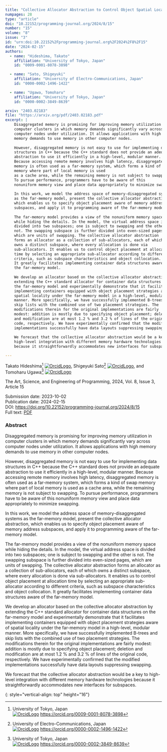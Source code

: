 ```yaml
---
title: "Collective Allocator Abstraction to Control Object Spatial Locality in C++"
numpages: 28
type: "article"
doi: "10.22152/programming-journal.org/2024/8/15"
number: "15"
volume: "8"
issue: "3"
id: "urn:doi:10.22152%2Fprogramming-journal.org%2F2024%2F8%2F15"
date: "2024-02-15"
authors: 
  - name: "Hideshima, Takato"
    affiliation: "University of Tokyo, Japan"
    id: "0009-0001-8078-3898"

  - name: "Sato, Shigeyuki"
    affiliation: "University of Electro-Communications, Japan"
    id: "0000-0002-1496-1422"

  - name: "Ugawa, Tomoharu"
    affiliation: "University of Tokyo, Japan"
    id: "0000-0002-3849-8639"

arxiv: "2403.02183"
file: "https://arxiv.org/pdf/2403.02183.pdf"
excerpt: |
    Disaggregated memory is promising for improving memory utilization in
    computer clusters in which memory demands significantly vary across
    computer nodes under utilization. It allows applications with high
    memory demands to use memory in other computer nodes.
    
    However, disaggregated memory is not easy to use for implementing data
    structures in C++ because the C++ standard does not provide an adequate
    abstraction to use it efficiently in a high-level, modular manner.
    Because accessing remote memory involves high latency, disaggregated
    memory is often used as a far-memory system, which forms a kind of swap
    memory where part of local memory is used
    as a cache area, while the remaining memory is not subject to swapping.
    To pursue performance, programmers have to be aware of this
    nonuniform memory view and place data appropriately to minimize swapping.
    
    In this work, we model the address space of memory-disaggregated systems
    as the far-memory model, present the collective allocator abstraction,
    which enables us to specify object placement aware of memory address
    subspaces, and apply it to programming aware of the far-memory model.
    
    The far-memory model provides a view of the nonuniform memory space
    while hiding the details. In the model, the virtual address space is
    divided into two subspaces; one is subject to swapping and the other is
    not. The swapping subspace is further divided into even-sized pages,
    which are units of swapping. The collective allocator abstraction
    forms an allocator as a collection of sub-allocators, each of which
    owns a distinct subspace, where every allocation is done via
    sub-allocators. It enables us to control object placement at allocation
    time by selecting an appropriate sub-allocator according to different
    criteria, such as subspace characteristics and object collocation.
    It greatly facilitates implementing container data structures aware of
    the far-memory model.
    
    We develop an allocator based on the collective allocator abstraction by
    extending the C++ standard allocator for container data structures on
    the far-memory model and experimentally demonstrate that it facilitates
    implementing containers equipped with object placement strategies aware of
    spatial locality under the far-memory model in a high-level, modular
    manner. More specifically, we have successfully implemented B-trees and
    skip lists with the combined use of two placement strategies. The
    modifications therein for the original implementations are fairly
    modest: addition is mostly due to specifying object placement; deletion
    and modification are at most 1.2 % and 3.2 % of lines of the original
    code, respectively. We have experimentally confirmed that the modified
    implementations successfully have data layouts suppressing swapping.
    
    We forecast that the collective allocator abstraction would be a key to
    high-level integration with different memory hardware technologies
    because it straightforwardly accommodates new interfaces for subspaces.

---
```

Takato Hideshima[^1] [![OrcidLogo]](https://orcid.org/0009-0001-8078-3898), Shigeyuki Sato[^2] [![OrcidLogo]](https://orcid.org/0000-0002-1496-1422), and Tomoharu Ugawa[^3] [![OrcidLogo]](https://orcid.org/0000-0002-3849-8639)

The Art, Science, and Engineering of Programming, 2024, Vol. 8, Issue 3, Article 15

Submission date: 2023-10-02  
Publication date: 2024-02-15  
DOI: <https://doi.org/10.22152/programming-journal.org/2024/8/15>  
Full text: [PDF](https://arxiv.org/pdf/2403.02183.pdf)  


### Abstract

Disaggregated memory is promising for improving memory utilization in
computer clusters in which memory demands significantly vary across
computer nodes under utilization. It allows applications with high
memory demands to use memory in other computer nodes.

However, disaggregated memory is not easy to use for implementing data
structures in C++ because the C++ standard does not provide an adequate
abstraction to use it efficiently in a high-level, modular manner.
Because accessing remote memory involves high latency, disaggregated
memory is often used as a far-memory system, which forms a kind of swap
memory where part of local memory is used
as a cache area, while the remaining memory is not subject to swapping.
To pursue performance, programmers have to be aware of this
nonuniform memory view and place data appropriately to minimize swapping.

In this work, we model the address space of memory-disaggregated systems
as the far-memory model, present the collective allocator abstraction,
which enables us to specify object placement aware of memory address
subspaces, and apply it to programming aware of the far-memory model.

The far-memory model provides a view of the nonuniform memory space
while hiding the details. In the model, the virtual address space is
divided into two subspaces; one is subject to swapping and the other is
not. The swapping subspace is further divided into even-sized pages,
which are units of swapping. The collective allocator abstraction
forms an allocator as a collection of sub-allocators, each of which
owns a distinct subspace, where every allocation is done via
sub-allocators. It enables us to control object placement at allocation
time by selecting an appropriate sub-allocator according to different
criteria, such as subspace characteristics and object collocation.
It greatly facilitates implementing container data structures aware of
the far-memory model.

We develop an allocator based on the collective allocator abstraction by
extending the C++ standard allocator for container data structures on
the far-memory model and experimentally demonstrate that it facilitates
implementing containers equipped with object placement strategies aware of
spatial locality under the far-memory model in a high-level, modular
manner. More specifically, we have successfully implemented B-trees and
skip lists with the combined use of two placement strategies. The
modifications therein for the original implementations are fairly
modest: addition is mostly due to specifying object placement; deletion
and modification are at most 1.2 % and 3.2 % of lines of the original
code, respectively. We have experimentally confirmed that the modified
implementations successfully have data layouts suppressing swapping.

We forecast that the collective allocator abstraction would be a key to
high-level integration with different memory hardware technologies
because it straightforwardly accommodates new interfaces for subspaces.


[^1]: University of Tokyo, Japan  
    [![OrcidLogo]](https://orcid.org/0009-0001-8078-3898) <https://orcid.org/0009-0001-8078-3898>

[^2]: University of Electro-Communications, Japan  
    [![OrcidLogo]](https://orcid.org/0000-0002-1496-1422) <https://orcid.org/0000-0002-1496-1422>

[^3]: University of Tokyo, Japan  
    [![OrcidLogo]](https://orcid.org/0000-0002-3849-8639) <https://orcid.org/0000-0002-3849-8639>


[OrcidLogo]: /assets/images/orcid.svg "Orcid Logo"
{: style="vertical-align: top" height="16"}
